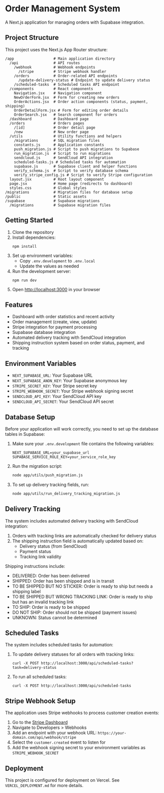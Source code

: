 # Order Management System

A Next.js application for managing orders with Supabase integration.

## Project Structure

This project uses the Next.js App Router structure:

```
/app                  # Main application directory
  /api                # API routes
    /webhook          # Webhook endpoints
      /stripe         # Stripe webhook handler
    /orders           # Order-related API endpoints
      /update-delivery-status # Endpoint to update delivery status
    /scheduled-tasks  # Scheduled tasks API endpoint
  /components         # React components
    Navigation.jsx    # Navigation component
    NewOrderForm.jsx  # Form for creating new orders
    OrderActions.jsx  # Order action components (status, payment, shipping)
    OrderDetailForm.jsx # Form for editing order details
    OrderSearch.jsx   # Search component for orders
  /dashboard          # Dashboard page
  /orders             # Orders pages
    /[id]             # Order detail page
    /new              # New order page
  /utils              # Utility functions and helpers
    /migrations       # SQL migration files
    constants.js      # Application constants
    push_migration.js # Script to push migrations to Supabase
    run_migration.js  # Script to run migrations
    sendcloud.js      # SendCloud API integration
    scheduled-tasks.js # Scheduled tasks for automation
    supabase.js       # Supabase client and helper functions
    verify_schema.js  # Script to verify database schema
    verify_stripe_config.js # Script to verify Stripe configuration
  layout.jsx          # Root layout component
  page.jsx            # Home page (redirects to dashboard)
  styles.css          # Global styles
/migrations           # Migration files for database setup
/public               # Static assets
/supabase             # Supabase migrations
  /migrations         # Supabase migration files
```

## Getting Started

1. Clone the repository
2. Install dependencies:
   ```
   npm install
   ```
3. Set up environment variables:
   - Copy `.env.development` to `.env.local`
   - Update the values as needed
4. Run the development server:
   ```
   npm run dev
   ```
5. Open [http://localhost:3000](http://localhost:3000) in your browser

## Features

- Dashboard with order statistics and recent activity
- Order management (create, view, update)
- Stripe integration for payment processing
- Supabase database integration
- Automated delivery tracking with SendCloud integration
- Shipping instruction system based on order status, payment, and tracking

## Environment Variables

- `NEXT_SUPABASE_URL`: Your Supabase URL
- `NEXT_SUPABASE_ANON_KEY`: Your Supabase anonymous key
- `STRIPE_SECRET_KEY`: Your Stripe secret key
- `STRIPE_WEBHOOK_SECRET`: Your Stripe webhook signing secret
- `SENDCLOUD_API_KEY`: Your SendCloud API key
- `SENDCLOUD_API_SECRET`: Your SendCloud API secret

## Database Setup

Before your application will work correctly, you need to set up the database tables in Supabase:

1. Make sure your `.env.development` file contains the following variables:
   ```
   NEXT_SUPABASE_URL=your_supabase_url
   SUPABASE_SERVICE_ROLE_KEY=your_service_role_key
   ```

2. Run the migration script:
   ```bash
   node app/utils/push_migration.js
   ```

3. To set up delivery tracking fields, run:
   ```bash
   node app/utils/run_delivery_tracking_migration.js
   ```

## Delivery Tracking

The system includes automated delivery tracking with SendCloud integration:

1. Orders with tracking links are automatically checked for delivery status
2. The shipping instruction field is automatically updated based on:
   - Delivery status (from SendCloud)
   - Payment status
   - Tracking link validity

Shipping instructions include:
- DELIVERED: Order has been delivered
- SHIPPED: Order has been shipped and is in transit
- TO BE SHIPPED BUT NO STICKER: Order is ready to ship but needs a shipping label
- TO BE SHIPPED BUT WRONG TRACKING LINK: Order is ready to ship but has an invalid tracking link
- TO SHIP: Order is ready to be shipped
- DO NOT SHIP: Order should not be shipped (payment issues)
- UNKNOWN: Status cannot be determined

## Scheduled Tasks

The system includes scheduled tasks for automation:

1. To update delivery statuses for all orders with tracking links:
   ```
   curl -X POST http://localhost:3000/api/scheduled-tasks?task=delivery-status
   ```

2. To run all scheduled tasks:
   ```
   curl -X POST http://localhost:3000/api/scheduled-tasks
   ```

## Stripe Webhook Setup

The application uses Stripe webhooks to process customer creation events:

1. Go to the [Stripe Dashboard](https://dashboard.stripe.com/)
2. Navigate to Developers > Webhooks
3. Add an endpoint with your webhook URL: `https://your-domain.com/api/webhook/stripe`
4. Select the `customer.created` event to listen for
5. Add the webhook signing secret to your environment variables as `STRIPE_WEBHOOK_SECRET`

## Deployment

This project is configured for deployment on Vercel. See `VERCEL_DEPLOYMENT.md` for more details.
